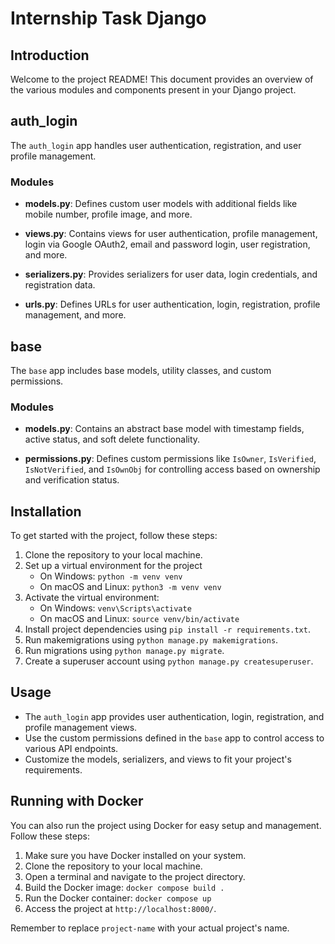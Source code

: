 #  Internship Task Django

## Introduction

Welcome to the project README! This document provides an overview of the various modules and components present in your Django project.

## auth_login

The `auth_login` app handles user authentication, registration, and user profile management.

### Modules

- **models.py**: Defines custom user models with additional fields like mobile number, profile image, and more.

- **views.py**: Contains views for user authentication, profile management, login via Google OAuth2, email and password login, user registration, and more.

- **serializers.py**: Provides serializers for user data, login credentials, and registration data.

- **urls.py**: Defines URLs for user authentication, login, registration, profile management, and more.

## base

The `base` app includes base models, utility classes, and custom permissions.

### Modules

- **models.py**: Contains an abstract base model with timestamp fields, active status, and soft delete functionality.

- **permissions.py**: Defines custom permissions like `IsOwner`, `IsVerified`, `IsNotVerified`, and `IsOwnObj` for controlling access based on ownership and verification status.

## Installation

To get started with the project, follow these steps:

1. Clone the repository to your local machine.
2. Set up a virtual environment for the project
   - On Windows: `python -m venv venv`
   - On macOS and Linux: `python3 -m venv venv`
4. Activate the virtual environment:
   - On Windows: `venv\Scripts\activate`
   - On macOS and Linux: `source venv/bin/activate`
5. Install project dependencies using `pip install -r requirements.txt`.
6. Run makemigrations using `python manage.py makemigrations`.
7. Run migrations using `python manage.py migrate`.
8. Create a superuser account using `python manage.py createsuperuser`.

## Usage

- The `auth_login` app provides user authentication, login, registration, and profile management views.
- Use the custom permissions defined in the `base` app to control access to various API endpoints.
- Customize the models, serializers, and views to fit your project's requirements.

## Running with Docker

You can also run the project using Docker for easy setup and management. Follow these steps:

1. Make sure you have Docker installed on your system.
2. Clone the repository to your local machine.
3. Open a terminal and navigate to the project directory.
4. Build the Docker image: `docker compose build .`
5. Run the Docker container: `docker compose up `
6. Access the project at `http://localhost:8000/`.

Remember to replace `project-name` with your actual project's name.

